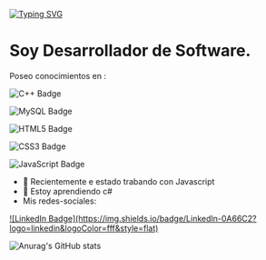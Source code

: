 [![Typing SVG](https://readme-typing-svg.demolab.com?font=Fira+Code&duration=2500&pause=500&color=F7E3E7&multiline=true&width=435&height=100&lines=Bienvenido+!!!;Mi+nombre+es%3A+;Jos%C3%A9+Campos+Chaves)](https://git.io/typing-svg)

# Soy Desarrollador de Software.
Poseo conocimientos en :

![C++ Badge](https://img.shields.io/badge/C%2B%2B-00599C?logo=cplusplus&logoColor=fff&style=flat)

![MySQL Badge](https://img.shields.io/badge/MySQL-4479A1?logo=mysql&logoColor=fff&style=flat) 

![HTML5 Badge](https://img.shields.io/badge/HTML5-E34F26?logo=html5&logoColor=fff&style=flat)

![CSS3 Badge](https://img.shields.io/badge/CSS3-1572B6?logo=css3&logoColor=fff&style=flat)

![JavaScript Badge](https://img.shields.io/badge/JavaScript-F7DF1E?logo=javascript&logoColor=000&style=flat)



- 🔭 Recientemente e estado trabando con Javascript  
- 🌱 Estoy aprendiendo c#
- Mis redes-sociales:  
<a href="https://www.linkedin.com/in/josé-joaquín-campos-chávez-620024201/">
  ![LinkedIn Badge](https://img.shields.io/badge/LinkedIn-0A66C2?logo=linkedin&logoColor=fff&style=flat)
</a>


![Anurag's GitHub stats](https://github-readme-stats.vercel.app/api?username=JoseCamp1&show_icons=true&theme=dark)
